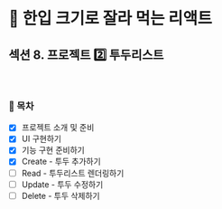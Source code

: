 # 🍰 한입 크기로 잘라 먹는 리액트

## 섹션 8. 프로젝트 2️⃣ 투두리스트

<br>

### 🌱 목차

- [x] 프로젝트 소개 및 준비
- [x] UI 구현하기
- [x] 기능 구현 준비하기
- [x] Create - 투두 추가하기
- [ ] Read - 투두리스트 렌더링하기
- [ ] Update - 투두 수정하기
- [ ] Delete - 투두 삭제하기
